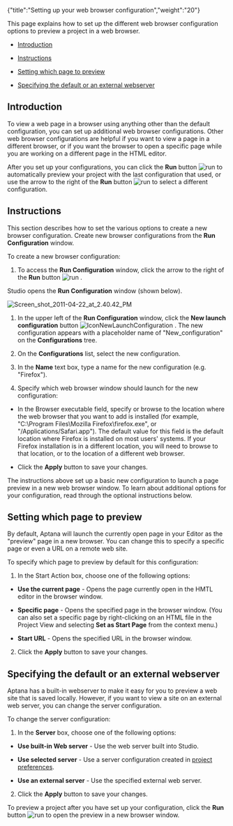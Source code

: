 {"title":"Setting up your web browser configuration","weight":"20"}

This page explains how to set up the different web browser configuration options to preview a project in a web browser.

* [Introduction](#Introduction)

* [Instructions](#Instructions)

* [Setting which page to preview](#Settingwhichpagetopreview)

* [Specifying the default or an external webserver](#Specifyingthedefaultoranexternalwebserver)


## Introduction

To view a web page in a browser using anything other than the default configuration, you can set up additional web browser configurations. Other web browser configurations are helpful if you want to view a page in a different browser, or if you want the browser to open a specific page while you are working on a different page in the HTML editor.

After you set up your configurations, you can click the **Run** button ![run](/Images/appc/download/attachments/30083124/run.png) to automatically preview your project with the last configuration that used, or use the arrow to the right of the **Run** button ![run](/Images/appc/download/attachments/30083124/run.png) to select a different configuration.

## Instructions

This section describes how to set the various options to create a new browser configuration. Create new browser configurations from the **Run Configuration** window.

To create a new browser configuration:

1. To access the **Run Configuration** window, click the arrow to the right of the **Run** button ![run](/Images/appc/download/attachments/30083124/run.png) .

  Studio opens the **Run Configuration** window (shown below).

  ![Screen_shot_2011-04-22_at_2.40.42_PM](/Images/appc/download/attachments/30083124/Screen_shot_2011-04-22_at_2.40.42_PM.png)
  1. In the upper left of the **Run Configuration** window, click the **New launch configuration** button ![IconNewLaunchConfiguration](/Images/appc/download/attachments/30083124/IconNewLaunchConfiguration.png) .
    The new configuration appears with a placeholder name of "New\_configuration" on the **Configurations** tree.

  2. On the **Configurations** list, select the new configuration.

  3. In the **Name** text box, type a name for the new configuration (e.g. "Firefox").

2. Specify which web browser window should launch for the new configuration:

  * In the Browser executable field, specify or browse to the location where the web browser that you want to add is installed (for example, "C:\\Program Files\\Mozilla Firefox\\firefox.exe", or "/Applications/Safari.app").
    The default value for this field is the default location where Firefox is installed on most users' systems. If your Firefox installation is in a different location, you will need to browse to that location, or to the location of a different web browser.

  * Click the **Apply** button to save your changes.



The instructions above set up a basic new configuration to launch a page preview in a new web browser window. To learn about additional options for your configuration, read through the optional instructions below.

## Setting which page to preview

By default, Aptana will launch the currently open page in your Editor as the "preview" page in a new browser. You can change this to specify a specific page or even a URL on a remote web site.

To specify which page to preview by default for this configuration:

1. In the Start Action box, choose one of the following options:

  * **Use the current page** - Opens the page currently open in the HMTL editor in the browser window.

  * **Specific page** - Opens the specified page in the browser window. (You can also set a specific page by right-clicking on an HTML file in the Project View and selecting **Set as Start Page** from the context menu.)

  * **Start URL** - Opens the specified URL in the browser window.


2. Click the **Apply** button to save your changes.


## Specifying the default or an external webserver

Aptana has a built-in webserver to make it easy for you to preview a web site that is saved locally. However, if you want to view a site on an external web server, you can change the server configuration.

To change the server configuration:

1. In the **Server** box, choose one of the following options:

  * **Use built-in Web server** - Use the web server built into Studio.

  * **Use selected server** - Use a server configuration created in [project preferences](/docs/appc/Axway_Appcelerator_Studio/Axway_Appcelerator_Studio_Guide/Web_Development/Previewing/Creating_a_Custom_Preview_Server/).

  * **Use an external server** - Use the specified external web server.


2. Click the **Apply** button to save your changes.


To preview a project after you have set up your configuration, click the **Run** button ![run](/Images/appc/download/attachments/30083124/run.png) to open the preview in a new browser window.
